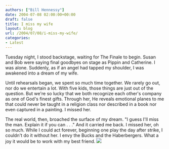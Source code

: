 ```yaml
---
authors: ["Bill Hennessy"]
date: 2004-07-08 02:00:00+00:00
draft: false
title: I miss my wife
layout: blog
url: /2004/07/08/i-miss-my-wife/
categories:
- Latest
---
```


Tuesday night, I stood backstage, waiting for The Finale to begin.  Susan and Bob were saying final goodbyes on stage as Pippin and Catherine.  I was alone.  Suddenly, as if an angel had tapped my shoulder, I was awakened into a dream of my wife.    
  
Until rehearsals began, we spent so much time together.  We rarely go out, nor do we entertain a lot.  With five kids, those things are just out of the question.  But we're so lucky that we both recognize each other's company as one of God's finest gifts.  Through her, He reveals emotional planes to me that could never be taught in a religion class nor described in a book nor even captured in a painting.  I missed her.  
  
The real world, then, broached the surface of my dream.  "I guess I'll miss the man. Explain it if you can . . ."  And it carried me back.  I missed her, oh so much.  While I could act forever, beginning one play the day after strike, I couldn't do it without her.  I envy the Bucks and the Haberbergers.  What a joy it would be to work with my best friend.  ![](https://blog.billhennessy.com/aggbug.aspx?PostID=710)

